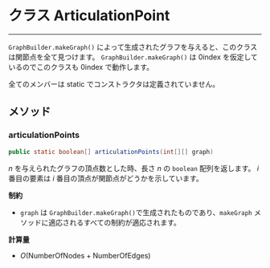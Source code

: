# クラス ArticulationPoint
- - -

`GraphBuilder.makeGraph()` によって生成されたグラフを与えると、このクラスは関節点を全て見つけます。 `GraphBuilder.makeGraph()` は $0\text{index}$ を仮定しているのでこのクラスも $0\text{index}$ で動作します。

全てのメンバーは static でコンストラクタは定義されていません。

## メソッド

### articulationPoints
```java
public static boolean[] articulationPoints(int[][] graph)
```
$n$ を与えられたグラフの頂点数とした時、長さ $n$ の `boolean` 配列を返します。 $i$ 番目の要素は $i$ 番目の頂点が関節点がどうかを示しています。

**制約**
* `graph` は `GraphBuilder.makeGraph()`で生成されたものであり、`makeGraph` メソッドに適応されるすべての制約が適応されます。

**計算量**
* $O(\mathrm{NumberOfNodes} + \mathrm{NumberOfEdges})$
